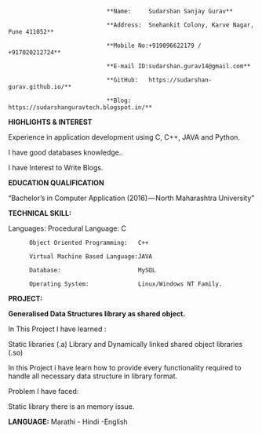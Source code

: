                                 **Name:     Sudarshan Sanjay Gurav**
                                
                                **Address:  Snehankit Colony, Karve Nagar, Pune 411052**
                                
                                **Mobile No:+919096622179 / +917020212724**
                                
                                **E-mail ID:sudarshan.gurav14@gmail.com**
                                
                                **GitHub:   https://sudarshan-gurav.github.io/**
                                
                                **Blog:     https://sudarshanguravtech.blogspot.in/** 

**HIGHLIGHTS & INTEREST**

Experience in application development using C, C++, JAVA and Python.

I have good databases knowledge..

I have Interest to Write Blogs.

**EDUCATION QUALIFICATION**

“Bachelor’s in Computer Application (2016) — North Maharashtra University”

**TECHNICAL SKILL:**

Languages:
          Procedural Language:           C

          Object Oriented Programming:   C++
          
          Virtual Machine Based Language:JAVA
          
          Database:                      MySQL
          
          Operating System:              Linux/Windows NT Family.           

**PROJECT:**

**Generalised Data Structures library as shared object.**

In This Project I have learned :

Static libraries (.a) Library and Dynamically linked shared object libraries (.so)

In this Project i have learn how  to provide every functionality required to handle all necessary data structure in library format.

Problem I have faced:

Static library there is an memory issue.

**LANGUAGE:**
Marathi - Hindi -English
